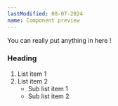 ```yaml
---
lastModified: 08-07-2024
name: Component preview
---
```



<script>
  import { ComponentPreview, Collapsible } from "$lib/components";
</script>

<ComponentPreview>
<Collapsible summary="Base collapsible" >
You can really put anything in here !

### Heading

1. List item 1
2. List item 2
   - Sub list item 1
   - Sub list item 2

</Collapsible>
</ComponentPreview>
